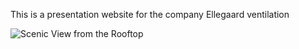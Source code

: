 This is a presentation website for the company Ellegaard ventilation

![Scenic View from the Rooftop](public/galleri/galleri7)
